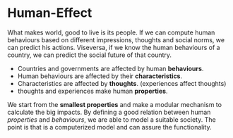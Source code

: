 # Human-Effect

What makes world, good to live is its people. If we can compute human behaviours based on different impressions, thoughts and social norms, we can predict his actions. Viseversa, if we know the human behaviours of a country, we can predict the social future of that country.

- Countries and governments are affected by human **behaviours**.
- Human behaviours are affected by their **characteristics**.
- Characteristics are affected by **thoughts**. (experiences affect thoughts)
- thoughts and experiences make human **properties**.

We start from the **smallest properties** and make a modular mechanism to calculate the big impacts. By defining a good relation between human _properties_ and _behaviours_, we are able to model a suitable society. The point is that is a computerized model and can assure the functionality.
